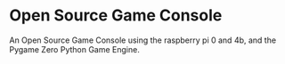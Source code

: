 # Open Source Game Console #

An Open Source Game Console using the raspberry pi 0 and 4b, and the Pygame Zero Python Game Engine.